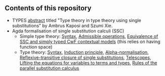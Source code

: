 ## Contents of this repository

* TYPES [abstract](types_2024/abstract.tex) titled "Type theory in type theory using single substitutions" by Ambrus Kaposi and Szumi Xie.
* Agda formalisation of single substitution calculi (SSC)
    * Simple type theory: [Syntax](STT/SSC.agda), [Admissible operations](STT/SSC), [Equivalence of SSC and simply typed CwF contextual models](STT/Contextual.agda) (this relies on having function space)
    * Type theory: [Syntax](TT/SSC/Syntax.agda), [Induction principle](TT/SSC/Ind.agda), [Alpha-normalisation](TT/SSC/AlphaNorm.agda), [Reflexive-transitive closure of single substitutions](TT/SSC/Path.agda), [Telescopes](TT/SSC/Tel.agda), [Lifting the equations for variables to terms and types](TT/SSC/Lift.agda), [Rules of the parallel substitution calculus](TT/SSC/Parallel.agda)
